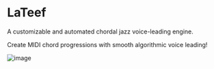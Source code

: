 # LaTeef
A customizable and automated chordal jazz voice-leading engine.

Create MIDI chord progressions with smooth algorithmic voice leading!

![image](https://user-images.githubusercontent.com/58797934/119495304-480fb180-bd30-11eb-884d-feb2e29de73f.png)


